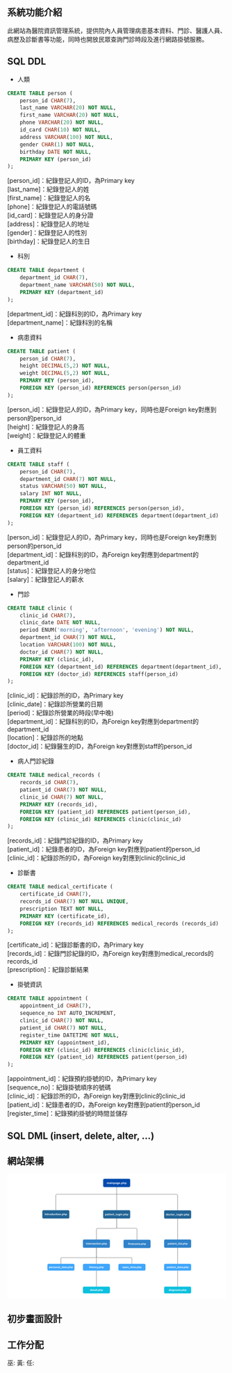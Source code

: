 ## 系統功能介紹
此網站為醫院資訊管理系統，提供院內人員管理病患基本資料、門診、醫護人員、病歷及診斷書等功能，同時也開放民眾查詢門診時段及進行網路掛號服務。

<!-- The SQL code here is based on MariaDB -->

## SQL DDL

* 人類

```sql
CREATE TABLE person (
    person_id CHAR(7),
    last_name VARCHAR(20) NOT NULL,
    first_name VARCHAR(20) NOT NULL,
    phone VARCHAR(20) NOT NULL,
    id_card CHAR(10) NOT NULL,
    address VARCHAR(100) NOT NULL, 
    gender CHAR(1) NOT NULL,
    birthday DATE NOT NULL,
    PRIMARY KEY (person_id)
);
```

[person_id]：紀錄登記人的ID，為Primary key  
[last_name]：紀錄登記人的姓  
[first_name]：紀錄登記人的名  
[phone]：紀錄登記人的電話號碼  
[id_card]：紀錄登記人的身分證  
[address]：紀錄登記人的地址  
[gender]：紀錄登記人的性別  
[birthday]：紀錄登記人的生日  

* 科別

```sql
CREATE TABLE department (
    department_id CHAR(7),
    department_name VARCHAR(50) NOT NULL,
    PRIMARY KEY (department_id)
);
```

[department_id]：紀錄科別的ID，為Primary key  
[department_name]：紀錄科別的名稱  

* 病患資料

```sql
CREATE TABLE patient (
    person_id CHAR(7),
    height DECIMAL(5,2) NOT NULL,
    weight DECIMAL(5,2) NOT NULL,
    PRIMARY KEY (person_id),
    FOREIGN KEY (person_id) REFERENCES person(person_id)
);
```

[person_id]：紀錄登記人的ID，為Primary key，同時也是Foreign key對應到person的person_id  
[height]：紀錄登記人的身高  
[weight]：紀錄登記人的體重  

* 員工資料

```sql
CREATE TABLE staff (
    person_id CHAR(7),
    department_id CHAR(7) NOT NULL,
    status VARCHAR(50) NOT NULL,
    salary INT NOT NULL,
    PRIMARY KEY (person_id),
    FOREIGN KEY (person_id) REFERENCES person(person_id),
    FOREIGN KEY (department_id) REFERENCES department(department_id)
);
```

[person_id]：紀錄登記人的ID，為Primary key，同時也是Foreign key對應到person的person_id  
[department_id]：紀錄科別的ID，為Foreign key對應到department的department_id  
[status]：紀錄登記人的身分地位  
[salary]：紀錄登記人的薪水  

* 門診

```sql
CREATE TABLE clinic (
    clinic_id CHAR(7),
    clinic_date DATE NOT NULL,
    period ENUM('morning', 'afternoon', 'evening') NOT NULL,
    department_id CHAR(7) NOT NULL,
    location VARCHAR(100) NOT NULL,
    doctor_id CHAR(7) NOT NULL,
    PRIMARY KEY (clinic_id),
    FOREIGN KEY (department_id) REFERENCES department(department_id),
    FOREIGN KEY (doctor_id) REFERENCES staff(person_id)
);
```

[clinic_id]：紀錄診所的ID，為Primary key  
[clinic_date]：紀錄診所營業的日期  
[period]：紀錄診所營業的時段(早中晚)  
[department_id]：紀錄科別的ID，為Foreign key對應到department的department_id  
[location]：紀錄診所的地點  
[doctor_id]：紀錄醫生的ID，為Foreign key對應到staff的person_id  

* 病人門診紀錄

```sql
CREATE TABLE medical_records (
    records_id CHAR(7),
    patient_id CHAR(7) NOT NULL,
    clinic_id CHAR(7) NOT NULL,
    PRIMARY KEY (records_id),
    FOREIGN KEY (patient_id) REFERENCES patient(person_id),
    FOREIGN KEY (clinic_id) REFERENCES clinic(clinic_id)
);
```

[records_id]：紀錄門診紀錄的ID，為Primary key  
[patient_id]：紀錄患者的ID，為Foreign key對應到patient的person_id  
[clinic_id]：紀錄診所的ID，為Foreign key對應到clinic的clinic_id  

* 診斷書  

```sql
CREATE TABLE medical_certificate (
    certificate_id CHAR(7),
    records_id CHAR(7) NOT NULL UNIQUE,
    prescription TEXT NOT NULL,
    PRIMARY KEY (certificate_id),
    FOREIGN KEY (records_id) REFERENCES medical_records (records_id)
);
```

[certificate_id]：紀錄診斷書的ID，為Primary key  
[records_id]：紀錄門診紀錄的ID，為Foreign key對應到medical_records的records_id  
[prescription]：紀錄診斷結果  

* 掛號資訊  

```sql
CREATE TABLE appointment (
    appointment_id CHAR(7),
    sequence_no INT AUTO_INCREMENT,
    clinic_id CHAR(7) NOT NULL,
    patient_id CHAR(7) NOT NULL,
    register_time DATETIME NOT NULL,
    PRIMARY KEY (appointment_id),
    FOREIGN KEY (clinic_id) REFERENCES clinic(clinic_id),
    FOREIGN KEY (patient_id) REFERENCES patient(person_id)
);
```

[appointment_id]：紀錄預約掛號的ID，為Primary key  
[sequence_no]：紀錄掛號順序的號碼  
[clinic_id]：紀錄診所的ID，為Foreign key對應到clinic的clinic_id  
[patient_id]：紀錄患者的ID，為Foreign key對應到patient的person_id  
[register_time]：紀錄預約掛號的時間並儲存  

## SQL DML (insert, delete, alter, ...)



## 網站架構

![website_branch_pic](/WebsiteBranchPic.png "website_branch_pic")

## 初步畫面設計



## 工作分配

巫:
黃:
任:
